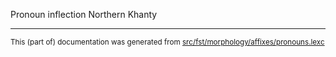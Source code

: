Pronoun inflection
Northern Khanty

* * *

<small>This (part of) documentation was generated from [src/fst/morphology/affixes/pronouns.lexc](https://github.com/giellalt/lang-kca/blob/main/src/fst/morphology/affixes/pronouns.lexc)</small>
